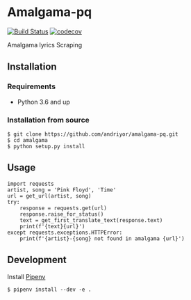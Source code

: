 # Amalgama-pq 
[![Build Status](https://travis-ci.org/andriyor/amalgama-pq.svg?branch=master)](https://travis-ci.org/andriyor/amalgama-pq)
[![codecov](https://codecov.io/gh/andriyor/amalgama-pq/branch/master/graph/badge.svg)](https://codecov.io/gh/andriyor/amalgama-pq)

Amalgama lyrics Scraping

## Installation

### Requirements
* Python 3.6 and up

### Installation from source
```
$ git clone https://github.com/andriyor/amalgama-pq.git
$ cd amalgama
$ python setup.py install
```

## Usage

```
import requests
artist, song = 'Pink Floyd', 'Time'
url = get_url(artist, song)
try:
    response = requests.get(url)
    response.raise_for_status()
    text = get_first_translate_text(response.text)
    print(f'{text}{url}')
except requests.exceptions.HTTPError:
    print(f'{artist}-{song} not found in amalgama {url}')
```

## Development
Install [Pipenv](https://docs.pipenv.org/)   
```
$ pipenv install --dev -e .
```